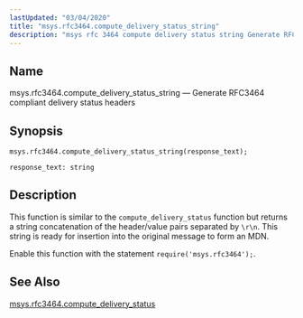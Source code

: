 ```yaml
---
lastUpdated: "03/04/2020"
title: "msys.rfc3464.compute_delivery_status_string"
description: "msys rfc 3464 compute delivery status string Generate RFC 3464 compliant delivery status headers msys rfc 3464 compute delivery status string response text This function is similar to the compute delivery status function but returns a string concatenation of the header value pairs separated by r n This string is..."
---
```


<a name="lua.ref.msys.rfc3464.compute_delivery_status_string"></a> 
## Name

msys.rfc3464.compute_delivery_status_string — Generate RFC3464 compliant delivery status headers

<a name="idp26911824"></a> 
## Synopsis

`msys.rfc3464.compute_delivery_status_string(response_text);`

`response_text: string`<a name="idp26914544"></a> 
## Description

This function is similar to the `compute_delivery_status` function but returns a string concatenation of the header/value pairs separated by `\r\n`. This string is ready for insertion into the original message to form an MDN.

Enable this function with the statement `require('msys.rfc3464');`.

<a name="idp26918160"></a> 
## See Also

[msys.rfc3464.compute_delivery_status](/momentum/3/3-reference/3-reference-lua-ref-msys-rfc-3464-compute-delivery-status)